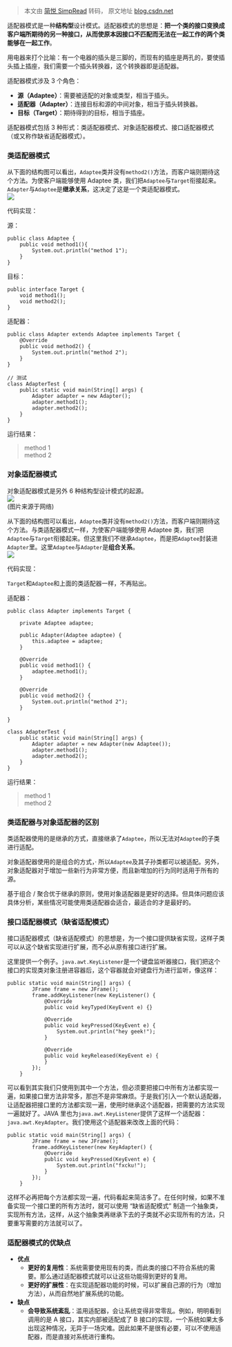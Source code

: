 > 本文由 [简悦 SimpRead](http://ksria.com/simpread/) 转码， 原文地址 [blog.csdn.net](https://blog.csdn.net/mrkohaku/article/details/79087688)

适配器模式是一种**结构型**设计模式。适配器模式的思想是：**把一个类的接口变换成客户端所期待的另一种接口，从而使原本因接口不匹配而无法在一起工作的两个类能够在一起工作**。

用电器来打个比喻：有一个电器的插头是三脚的，而现有的插座是两孔的，要使插头插上插座，我们需要一个插头转换器，这个转换器即是适配器。

适配器模式涉及 3 个角色：

*   **源（Adaptee）**：需要被适配的对象或类型，相当于插头。
*   **适配器（Adapter）**：连接目标和源的中间对象，相当于插头转换器。
*   **目标（Target）**：期待得到的目标，相当于插座。

适配器模式包括 3 种形式：类适配器模式、对象适配器模式、接口适配器模式（或又称作缺省适配器模式）。  
  

### 类适配器模式

从下面的结构图可以看出，`Adaptee`类并没有`method2()`方法，而客户端则期待这个方法。为使客户端能够使用 Adaptee 类，我们把`Adaptee`与`Target`衔接起来。`Adapter`与`Adaptee`是**继承关系**，这决定了这是一个类适配器模式。  
![](https://img-blog.csdn.net/20180118084339863?watermark/2/text/aHR0cDovL2Jsb2cuY3Nkbi5uZXQvbXJrb2hha3U=/font/5a6L5L2T/fontsize/400/fill/I0JBQkFCMA==/dissolve/70/gravity/SouthEast)

代码实现：

源：

```
public class Adaptee {
    public void method1(){
        System.out.println("method 1");
    }
}
```

目标：

```
public interface Target {
    void method1();
    void method2();
}
```

适配器：

```
public class Adapter extends Adaptee implements Target {
    @Override
    public void method2() {
        System.out.println("method 2");
    }
}

// 测试
class AdapterTest {
    public static void main(String[] args) {
        Adapter adapter = new Adapter();
        adapter.method1();
        adapter.method2();
    }
}
```

运行结果：

> method 1  
> method 2

### 对象适配器模式

对象适配器模式是另外 6 种结构型设计模式的起源。  
![](https://img-blog.csdn.net/20180118092704554?watermark/2/text/aHR0cDovL2Jsb2cuY3Nkbi5uZXQvbXJrb2hha3U=/font/5a6L5L2T/fontsize/400/fill/I0JBQkFCMA==/dissolve/70/gravity/SouthEast)  
(图片来源于网络)

  
从下面的结构图可以看出，`Adaptee`类并没有`method2()`方法，而客户端则期待这个方法。与类适配器模式一样，为使客户端能够使用 Adaptee 类，我们把`Adaptee`与`Target`衔接起来。但这里我们不继承`Adaptee`，而是把`Adaptee`封装进`Adapter`里。这里`Adaptee`与`Adapter`是**组合关系**。  
![](https://img-blog.csdn.net/20180118091558254?watermark/2/text/aHR0cDovL2Jsb2cuY3Nkbi5uZXQvbXJrb2hha3U=/font/5a6L5L2T/fontsize/400/fill/I0JBQkFCMA==/dissolve/70/gravity/SouthEast)

代码实现：

`Target`和`Adaptee`和上面的类适配器一样，不再贴出。

适配器：

```
public class Adapter implements Target {

    private Adaptee adaptee;

    public Adapter(Adaptee adaptee) {
        this.adaptee = adaptee;
    }

    @Override
    public void method1() {
        adaptee.method1();
    }

    @Override
    public void method2() {
        System.out.println("method 2");
    }

}

class AdapterTest {
    public static void main(String[] args) {
        Adapter adapter = new Adapter(new Adaptee());
        adapter.method1();
        adapter.method2();
    }
}
```

运行结果：

> method 1  
> method 2

### 类适配器与对象适配器的区别

类适配器使用的是继承的方式，直接继承了`Adaptee`，所以无法对`Adaptee`的子类进行适配。

对象适配器使用的是组合的方式，· 所以`Adaptee`及其子孙类都可以被适配。另外，对象适配器对于增加一些新行为非常方便，而且新增加的行为同时适用于所有的源。

基于组合 / 聚合优于继承的原则，使用对象适配器是更好的选择。但具体问题应该具体分析，某些情况可能使用类适配器会适合，最适合的才是最好的。

### 接口适配器模式（缺省适配模式）

接口适配器模式（缺省适配模式）的思想是，为一个接口提供缺省实现，这样子类可以从这个缺省实现进行扩展，而不必从原有接口进行扩展。

这里提供一个例子。`java.awt.KeyListener`是一个键盘监听器接口，我们把这个接口的实现类对象注册进容器后，这个容器就会对键盘行为进行监听，像这样：

```
public static void main(String[] args) {
        JFrame frame = new JFrame();
        frame.addKeyListener(new KeyListener() {
            @Override
            public void keyTyped(KeyEvent e) {}

            @Override
            public void keyPressed(KeyEvent e) {
                System.out.println("hey geek!");
            }

            @Override
            public void keyReleased(KeyEvent e) {
            }
        });
    }
```

可以看到其实我们只使用到其中一个方法，但必须要把接口中所有方法都实现一遍，如果接口里方法非常多，那岂不是非常麻烦。于是我们引入一个默认适配器，让适配器把接口里的方法都实现一遍，使用时继承这个适配器，把需要的方法实现一遍就好了。JAVA 里也为`java.awt.KeyListener`提供了这样一个适配器：`java.awt.KeyAdapter`。我们使用这个适配器来改改上面的代码：

```
public static void main(String[] args) {
        JFrame frame = new JFrame();
        frame.addKeyListener(new KeyAdapter() {
            @Override
            public void keyPressed(KeyEvent e) {
                System.out.println("fxcku!");
            }
        });
    }
```

这样不必再把每个方法都实现一遍，代码看起来简洁多了。在任何时候，如果不准备实现一个接口里的所有方法时，就可以使用 “缺省适配模式” 制造一个抽象类，实现所有方法，这样，从这个抽象类再继承下去的子类就不必实现所有的方法，只要重写需要的方法就可以了。

### 适配器模式的优缺点

*   **优点**  
    *   **更好的复用性**：系统需要使用现有的类，而此类的接口不符合系统的需要。那么通过适配器模式就可以让这些功能得到更好的复用。
    *   **更好的扩展性**：在实现适配器功能的时候，可以扩展自己源的行为（增加方法），从而自然地扩展系统的功能。
*   **缺点**  
    *   **会导致系统紊乱**：滥用适配器，会让系统变得非常零乱。例如，明明看到调用的是 A 接口，其实内部被适配成了 B 接口的实现，一个系统如果太多出现这种情况，无异于一场灾难。因此如果不是很有必要，可以不使用适配器，而是直接对系统进行重构。